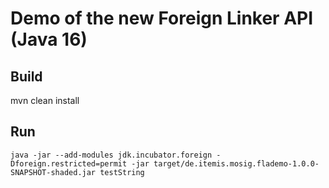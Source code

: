 # Demo of the new Foreign Linker API (Java 16)

## Build
mvn clean install

## Run
`java -jar --add-modules jdk.incubator.foreign -Dforeign.restricted=permit -jar target/de.itemis.mosig.flademo-1.0.0-SNAPSHOT-shaded.jar testString`
